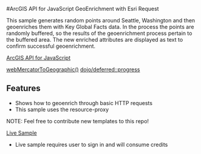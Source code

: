 #ArcGIS API for JavaScript GeoEnrichment with Esri Request

This sample generates random points around Seattle, Washington and then geoenriches them with Key Global Facts data.  In the process the points are randomly buffered, so the results of the geoenrichment process pertain to the buffered area. The new enriched attributes are displayed as text to confirm successful geoenrichment.


[ArcGIS API for JavaScript](https://developers.arcgis.com/javascript/)

[webMercatorToGeographic()](https://developers.arcgis.com/javascript/jsapi/esri.geometry.webmercatorutils-amd.html#webmercatortogeographic)
[dojo/deferred::progress](http://dojotoolkit.org/reference-guide/1.10/dojo/Deferred.html)

## Features

* Shows how to geoenrich through basic HTTP requests
* This sample uses the resource-proxy 


NOTE: Feel free to contribute new templates to this repo!

[Live Sample](http://esri.github.io/developer-support/web-js/geoenrich-esri-request/index.html)
* Live sample requires user to sign in and will consume credits
